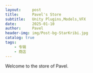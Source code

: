 ```yaml
---
layout:     post
title:      Pavel's Store
subtitle:   Unity Plugins,Models,VFX
date:       2025-01-10
author:     Pavel
header-img: img/Post-bg-StarKribi.jpg
catalog: true
tags:
    - 专辑
    - 商店
---
```


Welcome to the store of Pavel.